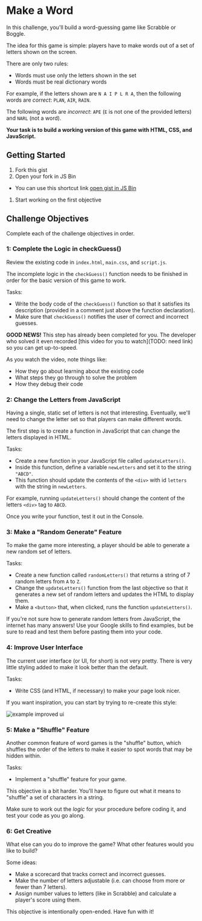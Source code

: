 # Make a Word

In this challenge, you'll build a word-guessing game like Scrabble or Boggle.

The idea for this game is simple: players have to make words out of a set of letters shown on the screen.

There are only two rules:

- Words must use only the letters shown in the set
- Words must be real dictionary words

For example, if the letters shown are `N A I P L R A`, then the following words are _correct_: `PLAN`, `AIR`, `RAIN`.

The following words are _incorrect_: `APE` (`E` is not one of the provided letters) and `NARL` (not a word).

**Your task is to build a working version of this game with HTML, CSS, and JavaScript.**

## Getting Started

1. Fork this gist
1. Open your fork in JS Bin
  - You can use this shortcut link <a href="javascript:(function() { window.location='http://jsbin.com/gist'+window.location.pathname})()">open gist in JS Bin</a>
1. Start working on the first objective

## Challenge Objectives

Complete each of the challenge objectives in order.

### 1: Complete the Logic in checkGuess()

Review the existing code in `index.html`, `main.css`, and `script.js`.

The incomplete logic in the `checkGuess()` function needs to be finished in order for the basic version of this game to work.

Tasks:

- Write the body code of the `checkGuess()` function so that it satisfies its description (provided in a comment just above the function declaration).
- Make sure that `checkGuess()` notifies the user of correct and incorrect guesses.

**GOOD NEWS!** This step has already been completed for you. The developer who solved it even recorded [this video for you to watch](TODO: need link) so you can get up-to-speed.

As you watch the video, note things like:

- How they go about learning about the existing code
- What steps they go through to solve the problem
- How they debug their code

### 2: Change the Letters from JavaScript

Having a single, static set of letters is not that interesting. Eventually, we'll need to change the letter set so that players can make different words.

The first step is to create a function in JavaScript that can change the letters displayed in HTML.

Tasks:

- Create a new function in your JavaScript file called `updateLetters()`.
- Inside this function, define a variable `newLetters` and set it to the string `"ABCD"`.
- This function should update the contents of the `<div>` with id `letters` with the string in `newLetters`.

For example, running `updateLetters()` should change the content of the letters `<div>` tag to `ABCD`.

Once you write your function, test it out in the Console.

### 3: Make a "Random Generate" Feature

To make the game more interesting, a player should be able to generate a new random set of letters.

Tasks:

- Create a new function called `randomLetters()` that returns a string of 7 random letters from `A` to `Z`.
- Change the `updateLetters()` function from the last objective so that it generates a new set of random letters and updates the HTML to display them.
- Make a `<button>` that, when clicked, runs the function `updateLetters()`.

If you're not sure how to generate random letters from JavaScript, the internet has many answers! Use your Google skills to find examples, but be sure to read and test them before pasting them into your code.

### 4: Improve User Interface

The current user interface (or UI, for short) is not very pretty. There is very little styling added to make it look better than the default.

Tasks:

- Write CSS (and HTML, if necessary) to make your page look nicer.

If you want inspiration, you can start by trying to re-create this style:

![example improved ui](http://f.cl.ly/items/173J1T413r0o3c1e3028/example-improved-ui.png)

### 5: Make a "Shuffle" Feature

Another common feature of word games is the "shuffle" button, which shuffles the order of the letters to make it easier to spot words that may be hidden within.

Tasks:

- Implement a "shuffle" feature for your game.

This objective is a bit harder. You'll have to figure out what it means to "shuffle" a set of characters in a string.

Make sure to work out the _logic_ for your procedure before coding it, and test your code as you go along.

### 6: Get Creative

What else can you do to improve the game? What other features would you like to build?

Some ideas:

- Make a scorecard that tracks correct and incorrect guesses.
- Make the number of letters adjustable (i.e. can choose from more or fewer than 7 letters).
- Assign number values to letters (like in Scrabble) and calculate a player's score using them.

This objective is intentionally open-ended. Have fun with it!
